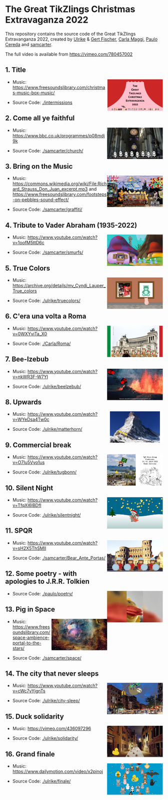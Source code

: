 # The Great TikZlings Christmas Extravaganza 2022

This repository contains the source code of the Great TikZlings Extravanganza 2022, created by [Ulrike](https://github.com/u-fischer) & [Gert Fischer](https://github.com/g-fischer), [Carla Maggi](https://github.com/CarLaTeX), [Paulo Cereda](https://github.com/cereda) and [samcarter](https://github.com/samcarter).

The full video is available from https://vimeo.com/780457002

## 1. Title

<img align="right" src="./intermissions/extravaganza-titlepage.png" height="100">

- Music:  https://www.freesoundslibrary.com/christmas-music-box-music/

- Source Code: [./intermissions](https://github.com/TikZlings/Extravaganza2022/tree/main/intermissions)

## 2. Come all ye faithful

<img align="right" src="./samcarter/church/church.png" height="100">

- Music: https://www.bbc.co.uk/programmes/p08mdj9k

- Source Code: [./samcarter/church/](https://github.com/TikZlings/Extravaganza2022/tree/main/samcarter/church)

## 3. Bring on the Music

<img align="right" src="./samcarter/graffiti/graffiti.png" height="100">

- Music: https://commons.wikimedia.org/wiki/File:Richard_Strauss_Don_Juan_excerpt.mp3 and  https://www.freesoundslibrary.com/footsteps-on-pebbles-sound-effect/

- Source Code: [./samcarter/graffiti/](https://github.com/TikZlings/Extravaganza2022/tree/main/samcarter/graffiti)

## 4. Tribute to Vader Abraham (1935-2022)

<img align="right" src="./samcarter/smurfs/smurfs.png" height="100">

- Music: https://www.youtube.com/watch?v=1oofM5ttD6c

- Source Code: [./samcarter/smurfs/](https://github.com/TikZlings/Extravaganza2022/tree/main/samcarter/smurfs)

## 5. True Colors

<img align="right" src="./ulrike/truecolors/truecolors.png" height="100">

- Music: https://archive.org/details/mv_Cyndi_Lauper_True_colors

- Source Code: [./ulrike/truecolors/](https://github.com/TikZlings/Extravaganza2022/tree/main/ulrike/truecolors)

## 6. C'era una volta a Roma

<img align="right" src="./Carla/Roma/Roma.png" height="100">

- Music: https://www.youtube.com/watch?v=0WXYviTa_X0

- Source Code: [./Carla/Roma/](https://github.com/TikZlings/Extravaganza2022/tree/main/Carla/Roma)

## 7. Bee-lzebub

<img align="right" src="./ulrike/beelzebub/beelzebub.png" height="100">

- Music: https://www.youtube.com/watch?v=nkWR3F-W7YI

- Source Code: [./ulrike/beelzebub/](https://github.com/TikZlings/Extravaganza2022/tree/main/ulrike/beelzebub)

## 8. Upwards

<img align="right" src="./ulrike/matterhorn/matterhorn.png" height="100">

- Music: https://www.youtube.com/watch?v=WYeDsa4Tw0c

- Source Code: [./ulrike/matterhorn/](https://github.com/TikZlings/Extravaganza2022/tree/main/ulrike/matterhorn)

## 9. Commercial break

<img align="right" src="./ulrike/tugbonn/bear-bonn.png" height="100">

- Music: https://www.youtube.com/watch?v=O7Iu5Vyo1us

- Source Code: [./ulrike/tugbonn/](https://github.com/TikZlings/Extravaganza2022/tree/main/ulrike/tugbonn)

## 10. Silent Night

<img align="right" src="./ulrike/silentnight/silentnight.png" height="100">

- Music: https://www.youtube.com/watch?v=TfqXl6lBDfI

- Source Code: [./ulrike/silentnight/](https://github.com/TikZlings/Extravaganza2022/tree/main/ulrike/silentnight)

## 11. SPQR

<img align="right" src="./samcarter/Bear_Ante_Portas/Bear_Ante_Portas.png" height="100">

- Music: https://www.youtube.com/watch?v=sH2X5ThSMlI

- Source Code: [./samcarter/Bear_Ante_Portas/](https://github.com/TikZlings/Extravaganza2022/tree/main/samcarter/Bear_Ante_Portas)

## 12. Some poetry - with apologies to J.R.R. Tolkien

<img align="right" src="./paulo/poetry/ohh.png" height="100">

- Source Code: [./paulo/poetry/](https://github.com/TikZlings/Extravaganza2022/tree/main/paulo/poetry)

## 13. Pig in Space

<img align="right" src="./samcarter/space/space.png" height="100">

- Music: https://www.freesoundslibrary.com/space-ambience-portal-to-the-stars/

- Source Code: [./samcarter/space/](https://github.com/TikZlings/Extravaganza2022/tree/main/samcarter/space)

## 14. The city that never sleeps

<img align="right" src="./ulrike/city-sleep/city-sleep.png" height="100">

- Music: https://www.youtube.com/watch?v=cWc7vYjgnTs

- Source Code: [./ulrike/city-sleep/](https://github.com/TikZlings/Extravaganza2022/tree/main/ulrike/city-sleep)

## 15. Duck solidarity

<img align="right" src="./ulrike/solidarity/solidarity.png" height="100">

- Music: https://vimeo.com/436097296

- Source Code: [./ulrike/solidarity/](https://github.com/TikZlings/Extravaganza2022/tree/main/ulrike/solidarity)

## 16. Grand finale

<img align="right" src="./ulrike/finale/finale.png" height="100">

- Music: https://www.dailymotion.com/video/x2pinoj

- Source Code: [./ulrike/finale/](https://github.com/TikZlings/Extravaganza2022/tree/main/ulrike/finale)
